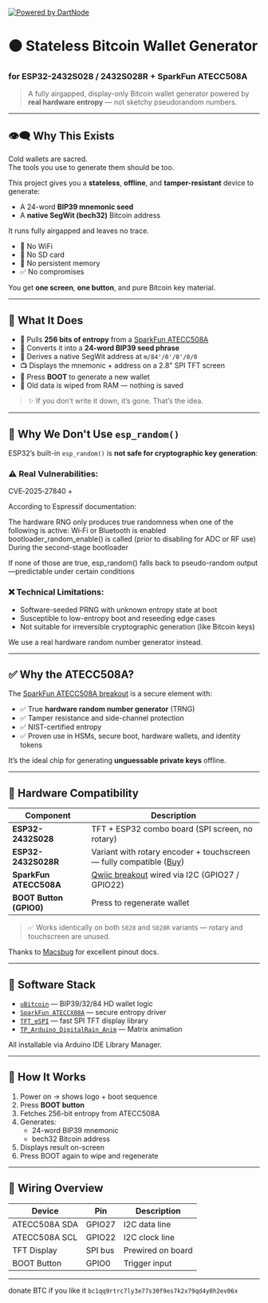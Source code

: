 
[![Powered by DartNode](https://dartnode.com/branding/DN-Open-Source-sm.png)](https://dartnode.com "Powered by DartNode - Free VPS for Open Source")

# 🟠 Stateless Bitcoin Wallet Generator  
### for ESP32-2432S028 / 2432S028R + SparkFun ATECC508A

> A fully airgapped, display-only Bitcoin wallet generator powered by **real hardware entropy** — not sketchy pseudorandom numbers.

---

## 👁️‍🗨️ Why This Exists

Cold wallets are sacred.  
The tools you use to generate them should be too.

This project gives you a **stateless**, **offline**, and **tamper-resistant** device to generate:
- A 24-word **BIP39 mnemonic seed**
- A **native SegWit (bech32)** Bitcoin address

It runs fully airgapped and leaves no trace.

- 🛑 No WiFi  
- 🛑 No SD card  
- 🛑 No persistent memory  
- ✅ No compromises

You get **one screen**, **one button**, and pure Bitcoin key material.

---

## 🧠 What It Does

- 🔐 Pulls **256 bits of entropy** from a [SparkFun ATECC508A](https://www.sparkfun.com/sparkfun-cryptographic-co-processor-breakout-atecc508a-qwiic.html)
- 🧠 Converts it into a **24-word BIP39 seed phrase**
- 🧭 Derives a native SegWit address at `m/84'/0'/0'/0/0`
- 📺 Displays the mnemonic + address on a 2.8" SPI TFT screen
- 🔁 Press **BOOT** to generate a new wallet
- 🧼 Old data is wiped from RAM — nothing is saved

> ✨ If you don’t write it down, it’s gone. That’s the idea.

---

## 🔐 Why We Don't Use `esp_random()`

ESP32’s built-in `esp_random()` is **not safe for cryptographic key generation**:

### ⚠️ Real Vulnerabilities:
 CVE‑2025‑27840 +
 
According to Espressif documentation:

The hardware RNG only produces true randomness when one of the following is active:
Wi‑Fi or Bluetooth is enabled
bootloader_random_enable() is called (prior to disabling for ADC or RF use)
During the second-stage bootloader 


If none of those are true, esp_random() falls back to pseudo-random output—predictable under certain conditions

### ❌ Technical Limitations:
- Software-seeded PRNG with unknown entropy state at boot
- Susceptible to low-entropy boot and reseeding edge cases
- Not suitable for irreversible cryptographic generation (like Bitcoin keys)

We use a real hardware random number generator instead.

---

## ✅ Why the ATECC508A?

The [SparkFun ATECC508A breakout](https://www.sparkfun.com/sparkfun-cryptographic-co-processor-breakout-atecc508a-qwiic.html) is a secure element with:

- ✅ True **hardware random number generator** (TRNG)
- ✅ Tamper resistance and side-channel protection
- ✅ NIST-certified entropy
- ✅ Proven use in HSMs, secure boot, hardware wallets, and identity tokens

It’s the ideal chip for generating **unguessable private keys** offline.

---

## 🔧 Hardware Compatibility

| Component                  | Description                                                                                      |
|----------------------------|--------------------------------------------------------------------------------------------------|
| **ESP32-2432S028**         | TFT + ESP32 combo board (SPI screen, no rotary)                                                  |
| **ESP32-2432S028R**        | Variant with rotary encoder + touchscreen — fully compatible ([Buy](https://www.amazon.com/AITRIP-Development-ESP32-2432S028R-Bluetooth-240X320/dp/B0CKYVPWX9/)) |
| **SparkFun ATECC508A**     | [Qwiic breakout](https://www.sparkfun.com/sparkfun-cryptographic-co-processor-breakout-atecc508a-qwiic.html) wired via I2C (GPIO27 / GPIO22) |
| **BOOT Button (GPIO0)**    | Press to regenerate wallet                                                                      |

> ✅ Works identically on both `S028` and `S028R` variants — rotary and touchscreen are unused.

Thanks to [Macsbug](https://macsbug.wordpress.com/2022/08/17/esp32-2432s028/) for excellent pinout docs.

---

## 💾 Software Stack

- [`uBitcoin`](https://docs.arduino.cc/libraries/ubitcoin/) — BIP39/32/84 HD wallet logic
- [`SparkFun ATECCX08A`](https://github.com/sparkfun/SparkFun_ATECCX08a_Arduino_Library) — secure entropy driver
- [`TFT_eSPI`](https://github.com/Bodmer/TFT_eSPI) — fast SPI TFT display library
- [`TP_Arduino_DigitalRain_Anim`](https://github.com/0015/TP_Arduino_DigitalRain_Anim) — Matrix animation

All installable via Arduino IDE Library Manager.

---

## 🚀 How It Works

1. Power on → shows logo + boot sequence  
2. Press **BOOT button**  
3. Fetches 256-bit entropy from ATECC508A  
4. Generates:
   - 24-word BIP39 mnemonic
   - bech32 Bitcoin address  
5. Displays result on-screen  
6. Press BOOT again to wipe and regenerate

---

## 🔌 Wiring Overview

| Device        | Pin      | Description         |
|---------------|----------|---------------------|
| ATECC508A SDA | GPIO27   | I2C data line       |
| ATECC508A SCL | GPIO22   | I2C clock line      |
| TFT Display   | SPI bus  | Prewired on board   |
| BOOT Button   | GPIO0    | Trigger input       |

---

donate BTC if you like it `bc1qq9rtrc7ly3e77s30f9es7k2x79qd4y0h2ev06x`

